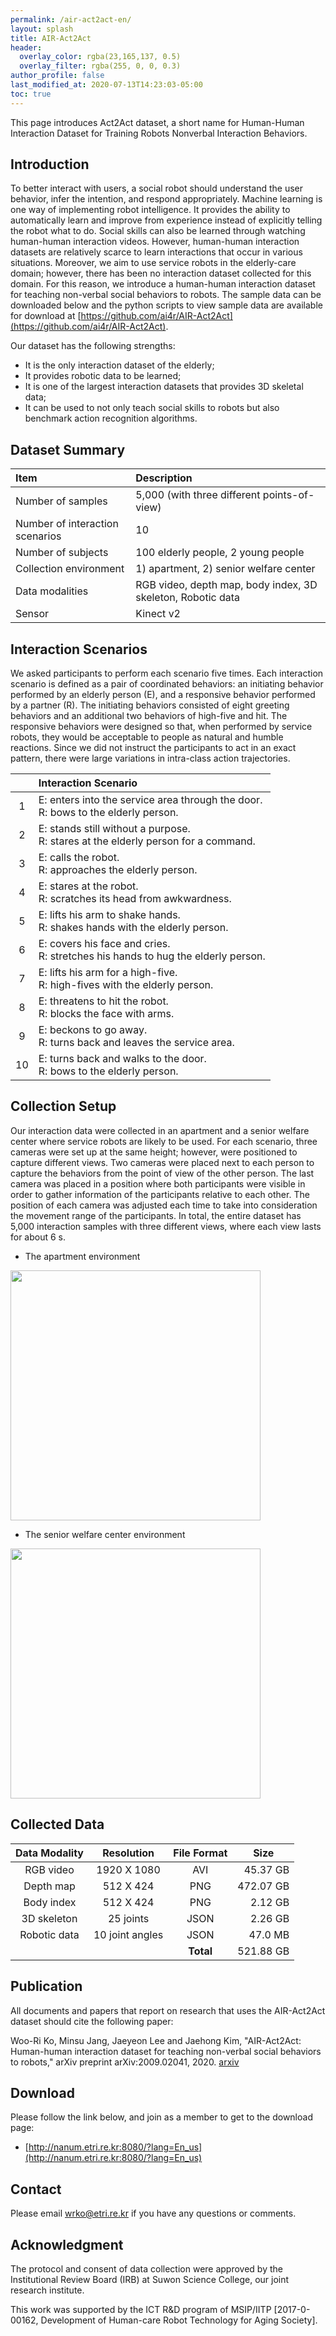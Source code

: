 ```yaml
---
permalink: /air-act2act-en/
layout: splash
title: AIR-Act2Act
header:
  overlay_color: rgba(23,165,137, 0.5)
  overlay_filter: rgba(255, 0, 0, 0.3)
author_profile: false
last_modified_at: 2020-07-13T14:23:03-05:00
toc: true
---
```


This page introduces Act2Act dataset, a short name for Human-Human Interaction Dataset for Training Robots Nonverbal Interaction Behaviors.

## Introduction

To better interact with users, a social robot should understand the user behavior, infer the intention, and respond appropriately. Machine learning is one way of implementing robot intelligence. It provides the ability to automatically learn and improve from experience instead of explicitly telling the robot what to do. Social skills can also be learned through watching human-human interaction videos. However, human-human interaction datasets are relatively scarce to learn interactions that occur in various situations. Moreover, we aim to use service robots in the elderly-care domain; however, there has been no interaction dataset collected for this domain. For this reason, we introduce a human-human interaction dataset for teaching non-verbal social behaviors to robots. The sample data can be downloaded below and the python scripts to view sample data are available for download at [https://github.com/ai4r/AIR-Act2Act](https://github.com/ai4r/AIR-Act2Act).

Our dataset has the following strengths:

- It is the only interaction dataset of the elderly;
- It provides robotic data to be learned;
- It is one of the largest interaction datasets that provides 3D skeletal data;
- It can be used to not only teach social skills to robots but also benchmark action recognition algorithms.

## Dataset Summary

|Item|Description|
|:--- |:--- |
|Number of samples|5,000 (with three different points-of-view)|
|Number of interaction scenarios|10|
|Number of subjects|100 elderly people, 2 young people|
|Collection environment|1) apartment, 2) senior welfare center|
|Data modalities|RGB video, depth map, body index, 3D skeleton, Robotic data|
|Sensor|Kinect v2|

## Interaction Scenarios

We asked participants to perform each scenario five times. Each interaction scenario is defined as a pair of coordinated behaviors: an initiating behavior performed by an elderly person (E), and a responsive behavior performed by a partner (R). The initiating behaviors consisted of eight greeting behaviors and an additional two behaviors of high-five and hit. The responsive behaviors were designed so that, when performed by service robots, they would be acceptable to people as natural and humble reactions. Since we did not instruct the participants to act in an exact pattern, there were large variations in intra-class action trajectories.

||Interaction Scenario|
|:---: |:--- |
|1|E: enters into the service area through the door.<br>R: bows to the elderly person.|
|2|E: stands still without a purpose.<br>R: stares at the elderly person for a command.|
|3|E: calls the robot.<br>R: approaches the elderly person.|
|4|E: stares at the robot.<br>R: scratches its head from awkwardness.|
|5|E: lifts his arm to shake hands.<br>R: shakes hands with the elderly person.|
|6|E: covers his face and cries.<br>R: stretches his hands to hug the elderly person.|
|7|E: lifts his arm for a high-five.<br>R: high-fives with the elderly person.|
|8|E: threatens to hit the robot.<br>R: blocks the face with arms.|
|9|E: beckons to go away.<br>R: turns back and leaves the service area.|
|10|E: turns back and walks to the door. <br>R: bows to the elderly person.|

## Collection Setup

Our interaction data were collected in an apartment and a senior welfare center where service robots are likely to be used. For each scenario, three cameras were set up at the same height; however, were positioned to capture different views. Two cameras were placed next to each person to capture the behaviors from the point of view of the other person. The last camera was placed in a position where both participants were visible in order to gather information of the participants relative to each other. The position of each camera was adjusted each time to take into consideration the movement range of the participants. In total, the entire dataset has 5,000 interaction samples with three different views, where each view lasts for about 6 s.

- The apartment environment

<img src="http://drive.google.com/uc?export=view&id=1fpmmt8Spu6Wj4UZ83Y3h0Vk_5ZxPNqZw" width="400"/>

- The senior welfare center environment

<img src="http://drive.google.com/uc?export=view&id=1zw33eItZ9xfkwKcP6V6gQLWNmmpAGioT" width="400"/>

## Collected Data

|Data Modality|Resolution|File Format|<center>Size</center>|
|:---: |:---: |:---: |---: |
|RGB video|1920 X 1080|AVI|45.37 GB|
|Depth map|512 X 424|PNG|472.07 GB|
|Body index|512 X 424|PNG|2.12 GB|
|3D skeleton|25 joints|JSON|2.26 GB|
|Robotic data|10 joint angles|JSON|47.0 MB|
|||**Total**|521.88 GB|

## Publication

All documents and papers that report on research that uses the AIR-Act2Act dataset should cite the following paper:

Woo-Ri Ko, Minsu Jang, Jaeyeon Lee and Jaehong Kim, "AIR-Act2Act: Human-human interaction dataset for teaching non-verbal social behaviors to robots," arXiv preprint arXiv:2009.02041, 2020. [arxiv](https://arxiv.org/abs/2009.02041)

## Download

Please follow the link below, and join as a member to get to the download page:
- [http://nanum.etri.re.kr:8080/?lang=En_us](http://nanum.etri.re.kr:8080/?lang=En_us)

## Contact

Please email wrko@etri.re.kr if you have any questions or comments.

## Acknowledgment

The protocol and consent of data collection were approved by the Institutional Review Board (IRB) at Suwon Science College, our joint research institute.

This work was supported by the ICT R&D program of MSIP/IITP [2017-0-00162, Development of Human-care Robot Technology for Aging Society].
